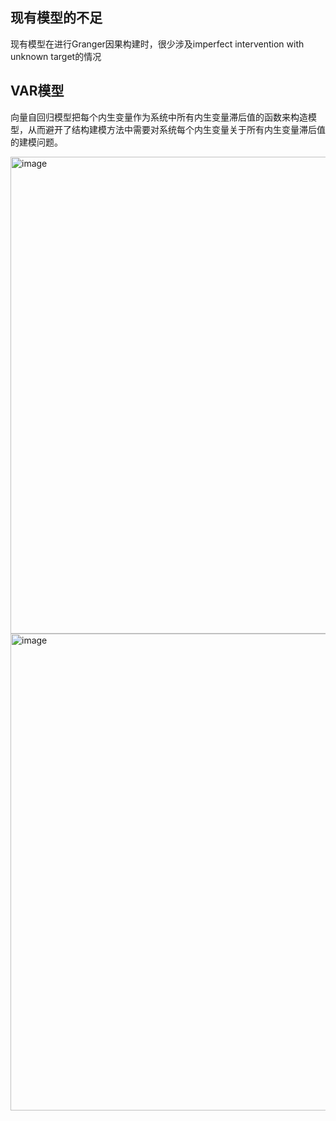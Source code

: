 ## 现有模型的不足

现有模型在进行Granger因果构建时，很少涉及imperfect intervention with unknown target的情况

## VAR模型

向量自回归模型把每个内生变量作为系统中所有内生变量滞后值的函数来构造模型，从而避开了结构建模方法中需要对系统每个内生变量关于所有内生变量滞后值的建模问题。

<img width="763" alt="image" src="https://github.com/user-attachments/assets/90701a46-3d66-49c6-9adb-e71989e8c4d8">

<img width="763" alt="image" src="https://github.com/user-attachments/assets/942ee306-251c-4fb4-a20c-555a03d5da34">


